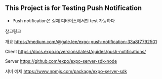## This Project is for Testing Push Notification

- Push notification은 실제 디바이스에서만 test 가능하다

참고링크

개요
https://medium.com/@gale.lee/expo-push-notification-33a8f7792501

Client
https://docs.expo.io/versions/latest/guides/push-notifications/

Server
https://github.com/expo/expo-server-sdk-node

서버 예제
https://www.npmjs.com/package/expo-server-sdk
